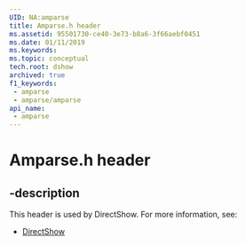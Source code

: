 ```yaml
---
UID: NA:amparse
title: Amparse.h header
ms.assetid: 95501730-ce40-3e73-b8a6-3f66aebf0451
ms.date: 01/11/2019
ms.keywords: 
ms.topic: conceptual
tech.root: dshow
archived: true
f1_keywords:
 - amparse
 - amparse/amparse
api_name:
 - amparse
---
```


# Amparse.h header


## -description

This header is used by DirectShow. For more information, see:

- [DirectShow](../_dshow/index.md)

